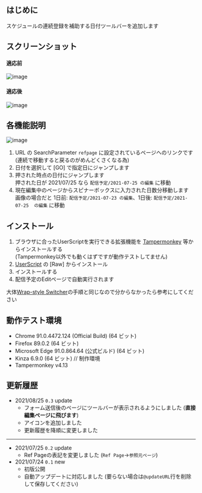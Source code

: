 ## はじめに
スケジュールの連続登録を補助する日付ツールバーを追加します

## スクリーンショット
#### 適応前
![image](https://user-images.githubusercontent.com/84770944/126856309-c3e62bdf-c179-45be-bb04-e6683a01314d.png)
#### 適応後
![image](https://user-images.githubusercontent.com/84770944/126856314-276063a1-f123-4f85-9b1c-1a16fbebc8d3.png)

## 各機能説明
![image](https://user-images.githubusercontent.com/84770944/126856501-fd710de1-91f7-43a4-bfac-bc85f2431f68.png)
1. URL の SearchParameter `refpage` に設定されているページヘのリンクです (連続で移動すると戻るのがめんどくさくなる為)  
2. 日付を選択して [GO] で指定日にジャンプします  
3. 押された時点の日付にジャンプします  
押された日が 2021/07/25 なら `配信予定/2021-07-25 の編集` に移動  
4. 現在編集中のページからスピナーボックスに入力された日数分移動します  
画像の場合だと 1日前: `配信予定/2021-07-23 の編集`、1日後: `配信予定/2021-07-25  の編集` に移動  

## インストール
1. ブラウザに合ったUserScriptを実行できる拡張機能を [Tampermonkey](https://www.tampermonkey.net/) 等からインストールする  
(Tampermonkey以外でも動くはずですが動作テストしてません)
2. [UserScript](https://github.com/AnonUsr-Dev/UserScripts/blob/main/NijiWiki/Date_ToolBar/dtb.user.js#raw-url) の [Raw] からインストール  
3. インストールする  
4. 配信予定のEditページで自動実行されます  

大体[Wrap-style Switcher](https://github.com/AnonUsr-Dev/UserScripts/blob/main/NijiWiki/Wrap-style_Switcher/README.md#%E4%BD%BF%E3%81%84%E6%96%B9)の手順と同じなので分からなかったら参考にしてください

## 動作テスト環境
- Chrome 91.0.4472.124 (Official Build) (64 ビット)  
- Firefox 89.0.2 (64 ビット)  
- Microsoft Edge 91.0.864.64 (公式ビルド) (64 ビット)  
- Kinza 6.9.0 (64 ビット) // 制作環境  
- Tampermonkey v4.13  

## 更新履歴
- 2021/08/25 `0.3` update
  - フォーム送信後のページにツールバーが表示されるようにしました (**直接編集ページに飛びます**)  
  - アイコンを追加しました  
  - 更新履歴を降順に変更しました  
----
- 2021/07/25 `0.2` update
  - Ref Pageの表記を変更しました (`Ref Page`→`参照元ページ`)
- 2021/07/24 `0.1` new
  - 初版公開  
  - 自動アップデートに対応しました (要らない場合は`@updateURL`行を削除して保存してください)  
